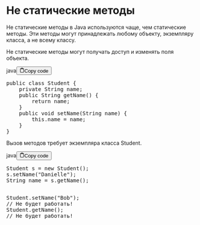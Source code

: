 <h1>Не статические методы</h1>
<p>Не статические методы в Java используются чаще, чем статические методы.
Эти методы могут принадлежать любому объекту, экземпляру класса, а не всему классу.</p>
<p>Не статические методы могут получать доступ и изменять поля объекта.</p>
<div class="code-element"><div class="lang-line"><text>java</text><button class="copy-button" id="code749b" onclick="copyCode(code749, code749b)"><svg stroke="currentColor" fill="none" stroke-width="2" viewBox="0 0 24 24" stroke-linecap="round" stroke-linejoin="round" class="h-4 w-4" height="1em" width="1em" xmlns="http://www.w3.org/2000/svg"><path d="M16 4h2a2 2 0 0 1 2 2v14a2 2 0 0 1-2 2H6a2 2 0 0 1-2-2V6a2 2 0 0 1 2-2h2"></path><rect x="8" y="2" width="8" height="4" rx="1" ry="1"></rect></svg><text>Copy code</text></button></div><div class="code" id="code749"><div class="highlight"><pre><span></span><span class="kd">public</span><span class="w"> </span><span class="kd">class</span> <span class="nc">Student</span><span class="w"> </span><span class="p">{</span>
<span class="w">    </span><span class="kd">private</span><span class="w"> </span><span class="n">String</span><span class="w"> </span><span class="n">name</span><span class="p">;</span>
<span class="w">    </span><span class="kd">public</span><span class="w"> </span><span class="n">String</span><span class="w"> </span><span class="nf">getName</span><span class="p">()</span><span class="w"> </span><span class="p">{</span>
<span class="w">        </span><span class="k">return</span><span class="w"> </span><span class="n">name</span><span class="p">;</span>
<span class="w">    </span><span class="p">}</span>
<span class="w">    </span><span class="kd">public</span><span class="w"> </span><span class="kt">void</span><span class="w"> </span><span class="nf">setName</span><span class="p">(</span><span class="n">String</span><span class="w"> </span><span class="n">name</span><span class="p">)</span><span class="w"> </span><span class="p">{</span>
<span class="w">        </span><span class="k">this</span><span class="p">.</span><span class="na">name</span><span class="w"> </span><span class="o">=</span><span class="w"> </span><span class="n">name</span><span class="p">;</span>
<span class="w">    </span><span class="p">}</span>
<span class="p">}</span>
</pre></div></div></div>

<p>Вызов методов требует экземпляра класса Student.</p>
<div class="code-element"><div class="lang-line"><text>java</text><button class="copy-button" id="code750b" onclick="copyCode(code750, code750b)"><svg stroke="currentColor" fill="none" stroke-width="2" viewBox="0 0 24 24" stroke-linecap="round" stroke-linejoin="round" class="h-4 w-4" height="1em" width="1em" xmlns="http://www.w3.org/2000/svg"><path d="M16 4h2a2 2 0 0 1 2 2v14a2 2 0 0 1-2 2H6a2 2 0 0 1-2-2V6a2 2 0 0 1 2-2h2"></path><rect x="8" y="2" width="8" height="4" rx="1" ry="1"></rect></svg><text>Copy code</text></button></div><div class="code" id="code750"><div class="highlight"><pre><span></span><span class="n">Student</span><span class="w"> </span><span class="n">s</span><span class="w"> </span><span class="o">=</span><span class="w"> </span><span class="k">new</span><span class="w"> </span><span class="n">Student</span><span class="p">();</span>
<span class="n">s</span><span class="p">.</span><span class="na">setName</span><span class="p">(</span><span class="s">&quot;Danielle&quot;</span><span class="p">);</span>
<span class="n">String</span><span class="w"> </span><span class="n">name</span><span class="w"> </span><span class="o">=</span><span class="w"> </span><span class="n">s</span><span class="p">.</span><span class="na">getName</span><span class="p">();</span>

<span class="n">Student</span><span class="p">.</span><span class="na">setName</span><span class="p">(</span><span class="s">&quot;Bob&quot;</span><span class="p">);</span><span class="w"> </span><span class="c1">// Не будет работать!</span>
<span class="n">Student</span><span class="p">.</span><span class="na">getName</span><span class="p">();</span><span class="w"> </span><span class="c1">// Не будет работать!</span>
</pre></div></div></div>